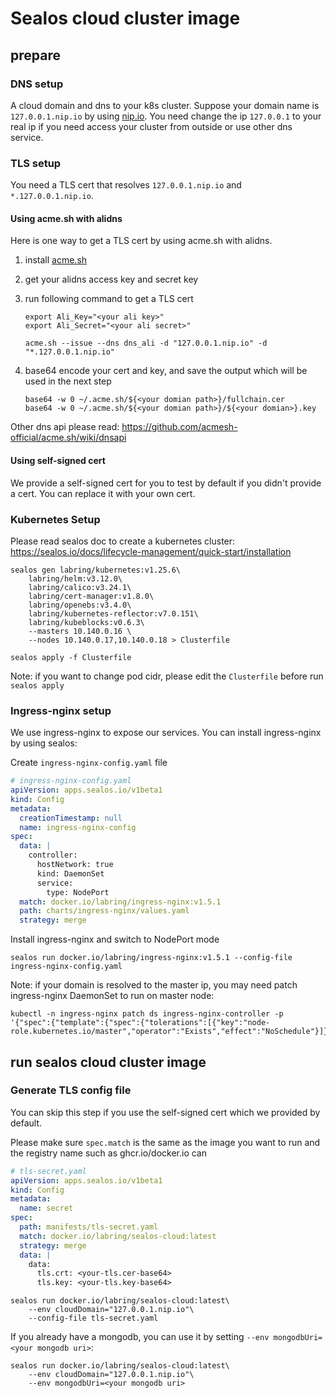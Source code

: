 # Sealos cloud cluster image

## prepare

### DNS setup
A cloud domain and dns to your k8s cluster. Suppose your domain name is `127.0.0.1.nip.io` by using [nip.io](https://nip.io/). 
You need change the ip `127.0.0.1` to your real ip if you need access your cluster from outside or use other dns service.

### TLS setup
You need a TLS cert that resolves `127.0.0.1.nip.io` and `*.127.0.0.1.nip.io`.

#### Using acme.sh with alidns
Here is one way to get a TLS cert by using acme.sh with alidns.

1. install [acme.sh](https://github.com/acmesh-official/acme.sh)
2. get your alidns access key and secret key
3. run following command to get a TLS cert

    ```shell
    export Ali_Key="<your ali key>"
    export Ali_Secret="<your ali secret>"
    
    acme.sh --issue --dns dns_ali -d "127.0.0.1.nip.io" -d "*.127.0.0.1.nip.io"
    ```
4. base64 encode your cert and key, and save the output which will be used in the next step
    ```shell
    base64 -w 0 ~/.acme.sh/${<your domian path>}/fullchain.cer
    base64 -w 0 ~/.acme.sh/${<your domian path>}/${<your domian>}.key
    ```

Other dns api please read: https://github.com/acmesh-official/acme.sh/wiki/dnsapi

#### Using self-signed cert
We provide a self-signed cert for you to test by default if you didn't provide a cert. You can replace it with your own cert.

### Kubernetes Setup
Please read sealos doc to create a kubernetes cluster: https://sealos.io/docs/lifecycle-management/quick-start/installation

```shell
sealos gen labring/kubernetes:v1.25.6\
    labring/helm:v3.12.0\
    labring/calico:v3.24.1\
    labring/cert-manager:v1.8.0\
    labring/openebs:v3.4.0\
    labring/kubernetes-reflector:v7.0.151\
    labring/kubeblocks:v0.6.3\
    --masters 10.140.0.16 \
    --nodes 10.140.0.17,10.140.0.18 > Clusterfile

sealos apply -f Clusterfile
```

Note: if you want to change pod cidr, please edit the `Clusterfile` before run `sealos apply`


### Ingress-nginx setup
We use ingress-nginx to expose our services. You can install ingress-nginx by using sealos:

Create `ingress-nginx-config.yaml` file
```yaml
# ingress-nginx-config.yaml
apiVersion: apps.sealos.io/v1beta1
kind: Config
metadata:
  creationTimestamp: null
  name: ingress-nginx-config
spec:
  data: |
    controller:
      hostNetwork: true
      kind: DaemonSet
      service:
        type: NodePort
  match: docker.io/labring/ingress-nginx:v1.5.1
  path: charts/ingress-nginx/values.yaml
  strategy: merge
```

Install ingress-nginx and switch to NodePort mode

```shell
sealos run docker.io/labring/ingress-nginx:v1.5.1 --config-file ingress-nginx-config.yaml
```

Note: if your domain is resolved to the master ip, you may need patch ingress-nginx DaemonSet to run on master node:

```shell
kubectl -n ingress-nginx patch ds ingress-nginx-controller -p '{"spec":{"template":{"spec":{"tolerations":[{"key":"node-role.kubernetes.io/master","operator":"Exists","effect":"NoSchedule"}]}}}}'
````

## run sealos cloud cluster image

### Generate TLS config file
You can skip this step if you use the self-signed cert which we provided by default. 

Please make sure `spec.match` is the same as the image you want to run and the registry name such as ghcr.io/docker.io can

```yaml
# tls-secret.yaml
apiVersion: apps.sealos.io/v1beta1
kind: Config
metadata:
  name: secret
spec:
  path: manifests/tls-secret.yaml
  match: docker.io/labring/sealos-cloud:latest
  strategy: merge
  data: |
    data:
      tls.crt: <your-tls.cer-base64>
      tls.key: <your-tls.key-base64>
```

```shell
sealos run docker.io/labring/sealos-cloud:latest\
    --env cloudDomain="127.0.0.1.nip.io"\
    --config-file tls-secret.yaml
```

If you already have a mongodb, you can use it by setting `--env mongodbUri=<your mongodb uri>`:

```shell
sealos run docker.io/labring/sealos-cloud:latest\
    --env cloudDomain="127.0.0.1.nip.io"\
    --env mongodbUri=<your mongodb uri>
```